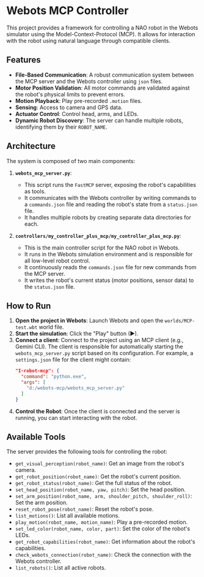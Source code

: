 # Webots MCP Controller

This project provides a framework for controlling a NAO robot in the Webots simulator using the Model-Context-Protocol (MCP). It allows for interaction with the robot using natural language through compatible clients.

## Features

- **File-Based Communication**: A robust communication system between the MCP server and the Webots controller using `json` files.
- **Motor Position Validation**: All motor commands are validated against the robot's physical limits to prevent errors.
- **Motion Playback**: Play pre-recorded `.motion` files.
- **Sensing**: Access to camera and GPS data.
- **Actuator Control**: Control head, arms, and LEDs.
- **Dynamic Robot Discovery**: The server can handle multiple robots, identifying them by their `ROBOT_NAME`.

## Architecture

The system is composed of two main components:

1.  **`webots_mcp_server.py`**: 
    - This script runs the `FastMCP` server, exposing the robot's capabilities as tools.
    - It communicates with the Webots controller by writing commands to a `commands.json` file and reading the robot's state from a `status.json` file.
    - It handles multiple robots by creating separate data directories for each.

2.  **`controllers/my_controller_plus_mcp/my_controller_plus_mcp.py`**:
    - This is the main controller script for the NAO robot in Webots.
    - It runs in the Webots simulation environment and is responsible for all low-level robot control.
    - It continuously reads the `commands.json` file for new commands from the MCP server.
    - It writes the robot's current status (motor positions, sensor data) to the `status.json` file.

## How to Run

1.  **Open the project in Webots**: Launch Webots and open the `worlds/MCP-test.wbt` world file.
2.  **Start the simulation**: Click the "Play" button (▶).
3.  **Connect a client**: Connect to the project using an MCP client (e.g., Gemini CLI). The client is responsible for automatically starting the `webots_mcp_server.py` script based on its configuration. For example, a `settings.json` file for the client might contain:
    ```json
    "I-robot-mcp": {
      "command": "python.exe",
      "args": [
        "d:/webots-mcp/webots_mcp_server.py"
      ]
    }
    ```
4.  **Control the Robot**: Once the client is connected and the server is running, you can start interacting with the robot.

## Available Tools

The server provides the following tools for controlling the robot:

- `get_visual_perception(robot_name)`: Get an image from the robot's camera.
- `get_robot_position(robot_name)`: Get the robot's current position.
- `get_robot_status(robot_name)`: Get the full status of the robot.
- `set_head_position(robot_name, yaw, pitch)`: Set the head position.
- `set_arm_position(robot_name, arm, shoulder_pitch, shoulder_roll)`: Set the arm position.
- `reset_robot_pose(robot_name)`: Reset the robot's pose.
- `list_motions()`: List all available motions.
- `play_motion(robot_name, motion_name)`: Play a pre-recorded motion.
- `set_led_color(robot_name, color, part)`: Set the color of the robot's LEDs.
- `get_robot_capabilities(robot_name)`: Get information about the robot's capabilities.
- `check_webots_connection(robot_name)`: Check the connection with the Webots controller.
- `list_robots()`: List all active robots.